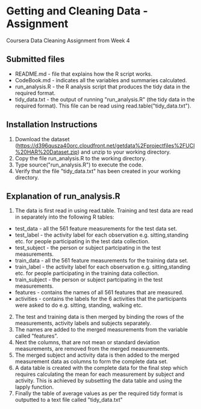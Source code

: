 # Getting and Cleaning Data - Assignment
Coursera Data Cleaning Assignment from Week 4

## Submitted files
* README.md - file that explains how the R script works.
* CodeBook.md - indicates all the variables and summaries calculated.
* run_analysis.R - the R analysis script that produces the tidy data in the required format.
* tidy_data.txt - the output of running "run_analysis.R" (the tidy data in the required format). This file can be read using read.table("tidy_data.txt").

## Installation Instructions
1. Download the dataset (https://d396qusza40orc.cloudfront.net/getdata%2Fprojectfiles%2FUCI%20HAR%20Dataset.zip) and unzip to your working directory.
2. Copy the file run_analysis.R to the working directory.
3. Type source("run_analysis.R") to execute the code.
4. Verify that the file "tidy_data.txt" has been created in your working directory.

## Explanation of run_analysis.R
1. The data is first read in using read.table. Training and test data are read in separately into the following R tables:
  * test_data - all the 561 feature measurements for the test data set.
  * test_label - the activity label for each observation e.g. sitting,standing etc. for people participating in the test data collection.
  * test_subject - the person or subject partcipating in the test measurements.
  * train_data - all the 561 feature measurements for the training data set.
  * train_label - the activity label for each observation e.g. sitting,standing etc. for people participating in the training data collection.
  * train_subject - the person or subject partcipating in the test measurements.
  * features - contains the names of all 561 features that are measured.
  * activities - contains the labels for the 6 activities that the participants were asked to do e.g. sitting, standing, walking etc.
2. The test and training data is then merged by binding the rows of the measurements, activity labels and subjects separately.
3. The names are added to the merged measurements from the variable called "features".
4. Next the columns, that are not mean or standard deviation measurements, are removed from the merged measurements.
5. The merged subject and activity data is then added to the merged measurement data as columns to form the complete data set.
6. A data table is created with the complete data for the final step which requires calculating the mean for each measurement by subject and activity. This is achieved by subsetting the data table and using the lapply function.
7. Finally the table of average values as per the required tidy format is outputted to a text file called "tidy_data.txt"
